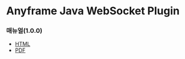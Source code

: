 Anyframe Java WebSocket Plugin
====

### 매뉴얼(1.0.0)
* [HTML](http://dev.anyframejava.org/docs/anyframe/plugin/optional/websocket/1.0.0/reference/htmlsingle/websocket.html)
* [PDF](http://dev.anyframejava.org/docs/anyframe/plugin/optional/websocket/1.0.0/reference/pdf/websocket-1.0.0.pdf)


